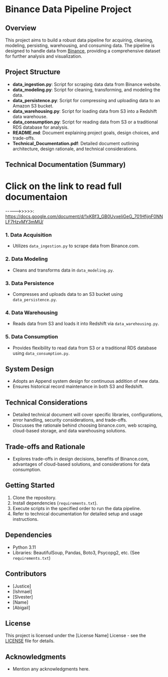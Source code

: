 # Binance Data Pipeline Project


## Overview
This project aims to build a robust data pipeline for acquiring, cleaning, modeling, persisting, warehousing, and consuming data. The pipeline is designed to handle data from [Binance](https://binance.com), providing a comprehensive dataset for further analysis and visualization.

## Project Structure
- **data_ingestion.py**: Script for scraping data data from Binance website.
- **data_modeling.py**: Script for cleaning, transforming, and modeling the  data.
- **data_persistence.py**: Script for compressing and uploading data to an Amazon S3 bucket.
- **data_warehousing.py**: Script for loading data from S3 into a Redshift data warehouse.
- **data_consumption.py**: Script for reading data from S3 or a traditional RDS database for analysis.
- **README.md**: Document explaining project goals, design choices, and trade-offs.
- **Technical_Documentation.pdf**: Detailed document outlining architecture, design rationale, and technical considerations.

## Technical Documentation (Summary)
# Click on the link to read full documentaion
----->>>>>: https://docs.google.com/document/d/1xKBf3_GB0UvxeIiGeG_701HfijnF0NNLF7HzvMY3mMU/

### 1. Data Acquisition
- Utilizes `data_ingestion.py` to scrape data from Binance.com.
### 2. Data Modeling
- Cleans and transforms data in `data_modeling.py`.
### 3. Data Persistence
- Compresses and uploads data to an S3 bucket using `data_persistence.py`.
### 4. Data Warehousing
- Reads data from S3 and loads it into Redshift via `data_warehousing.py`.
### 5. Data Consumption
- Provides flexibility to read data from S3 or a traditional RDS database using `data_consumption.py`.

## System Design
- Adopts an Append system design for continuous addition of new data.
- Ensures historical record maintenance in both S3 and Redshift.

## Technical Considerations
- Detailed technical document will cover specific libraries, configurations, error handling, security considerations, and trade-offs.
- Discusses the rationale behind choosing binance.com, web scraping, cloud-based storage, and data warehousing solutions.

## Trade-offs and Rationale
- Explores trade-offs in design decisions, benefits of Binance.com, advantages of cloud-based solutions, and considerations for data consumption.

## Getting Started
1. Clone the repository.
2. Install dependencies (`requirements.txt`).
3. Execute scripts in the specified order to run the data pipeline.
4. Refer to technical documentation for detailed setup and usage instructions.

## Dependencies
- Python 3.11
- Libraries: BeautifulSoup, Pandas, Boto3, Psycopg2, etc. (See `requirements.txt`)

## Contributors
- [Justice]
- [Ishmael]
- [Slvester]
- [Name]
- [Abigail]

## License
This project is licensed under the [License Name] License - see the [LICENSE](LICENSE) file for details.

## Acknowledgments
- Mention any acknowledgments here.
